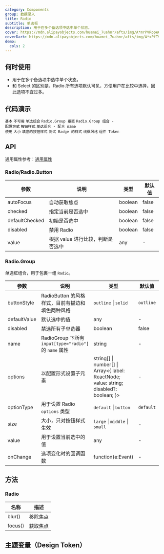 ```yaml
---
category: Components
group: 数据录入
title: Radio
subtitle: 单选框
description: 用于在多个备选项中选中单个状态。
cover: https://mdn.alipayobjects.com/huamei_7uahnr/afts/img/A*mrPVRope68wAAAAAAAAAAAAADrJ8AQ/original
coverDark: https://mdn.alipayobjects.com/huamei_7uahnr/afts/img/A*xPfTSphsiA0AAAAAAAAAAAAADrJ8AQ/original
demo:
  cols: 2
---
```


## 何时使用

- 用于在多个备选项中选中单个状态。
- 和 Select 的区别是，Radio 所有选项默认可见，方便用户在比较中选择，因此选项不宜过多。

## 代码演示

<!-- prettier-ignore-start -->
<code src="./demo/basic.tsx">基本</code>
<code src="./demo/disabled.tsx">不可用</code>
<code src="./demo/radiogroup.tsx">单选组合</code>
<code src="./demo/radiogroup-more.tsx">Radio.Group 垂直</code>
<code src="./demo/radiogroup-options.tsx">Radio.Group 组合 - 配置方式</code>
<code src="./demo/radiobutton.tsx">按钮样式</code>
<code src="./demo/radiogroup-with-name.tsx">单选组合 - 配合 name 使用</code>
<code src="./demo/size.tsx">大小</code>
<code src="./demo/radiobutton-solid.tsx">填底的按钮样式</code>
<code src="./demo/badge.tsx" debug>测试 Badge 的样式</code>
<code src="./demo/wireframe.tsx" debug>线框风格</code>
<code src="./demo/component-token.tsx" debug>组件 Token</code>
<!-- prettier-ignore-end -->

## API

通用属性参考：[通用属性](/docs/react/common-props)

### Radio/Radio.Button

<!-- prettier-ignore -->
| 参数 | 说明 | 类型 | 默认值 |
| --- | --- | --- | --- |
| autoFocus | 自动获取焦点 | boolean | false |
| checked | 指定当前是否选中 | boolean | false |
| defaultChecked | 初始是否选中 | boolean | false |
| disabled | 禁用 Radio | boolean | false |
| value | 根据 value 进行比较，判断是否选中 | any | - |

### Radio.Group

单选框组合，用于包裹一组 `Radio`。

<!-- prettier-ignore -->
| 参数 | 说明 | 类型 | 默认值 | 版本 |
| --- | --- | --- | --- | --- |
| buttonStyle | RadioButton 的风格样式，目前有描边和填色两种风格 | `outline` \| `solid` | `outline` |  |  |
| defaultValue | 默认选中的值 | any | - |  |  |
| disabled | 禁选所有子单选器 | boolean | false |  |  |
| name | RadioGroup 下所有 `input[type="radio"]` 的 `name` 属性 | string | - |  |  |
| options | 以配置形式设置子元素 | string\[] \| number\[] \| Array&lt;{ label: ReactNode; value: string; disabled?: boolean; }> | - |  |  |
| optionType | 用于设置 Radio `options` 类型 | `default` \| `button` | `default` | 4.4.0 |  |
| size | 大小，只对按钮样式生效 | `large` \| `middle` \| `small` | - |  |  |
| value | 用于设置当前选中的值 | any | - |  |  |
| onChange | 选项变化时的回调函数 | function(e:Event) | - |  |  |

## 方法

### Radio

| 名称    | 描述     |
| ------- | -------- |
| blur()  | 移除焦点 |
| focus() | 获取焦点 |

## 主题变量（Design Token）

<ComponentTokenTable component="Radio"></ComponentTokenTable>
